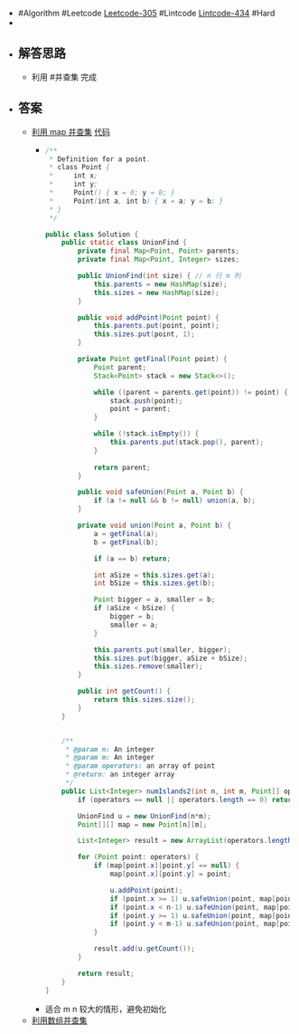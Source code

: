 - #Algorithm #Leetcode [Leetcode-305](https://leetcode-cn.com/problems/number-of-islands-ii/) #Lintcode [Lintcode-434](https://www.lintcode.com/problem/434/) #Hard
-
- ## 解答思路
	- 利用 #并查集 完成
- ## 答案
	- [利用 map 并查集](https://www.lintcode.com/submission/27797844/?action_type=1) [代码](https://github.com/singee-study/algorithm-java/blob/master/zuo-algorithm-2020/class15/Code03_NumberOfIslandsII.java)
		- ```java
		  /**
		   * Definition for a point.
		   * class Point {
		   *     int x;
		   *     int y;
		   *     Point() { x = 0; y = 0; }
		   *     Point(int a, int b) { x = a; y = b; }
		   * }
		   */
		  
		  public class Solution {
		      public static class UnionFind {
		          private final Map<Point, Point> parents;
		          private final Map<Point, Integer> sizes;
		  
		          public UnionFind(int size) { // n 行 m 列
		              this.parents = new HashMap(size);
		              this.sizes = new HashMap(size);
		          }
		  
		          public void addPoint(Point point) {
		              this.parents.put(point, point);
		              this.sizes.put(point, 1);
		          }
		  
		          private Point getFinal(Point point) {
		              Point parent;
		              Stack<Point> stack = new Stack<>();
		  
		              while ((parent = parents.get(point)) != point) {
		                  stack.push(point);
		                  point = parent;
		              }
		  
		              while (!stack.isEmpty()) {
		                  this.parents.put(stack.pop(), parent);
		              }
		              
		              return parent;
		          }
		  
		          public void safeUnion(Point a, Point b) {
		              if (a != null && b != null) union(a, b);
		          }
		  
		          private void union(Point a, Point b) {
		              a = getFinal(a);
		              b = getFinal(b);
		  
		              if (a == b) return;
		  
		              int aSize = this.sizes.get(a);
		              int bSize = this.sizes.get(b);
		  
		              Point bigger = a, smaller = b;
		              if (aSize < bSize) {
		                  bigger = b;
		                  smaller = a;
		              }
		  
		              this.parents.put(smaller, bigger);
		              this.sizes.put(bigger, aSize + bSize);
		              this.sizes.remove(smaller);
		          }
		  
		          public int getCount() {
		              return this.sizes.size();
		          }
		      }
		  
		  
		      /**
		       * @param n: An integer
		       * @param m: An integer
		       * @param operators: an array of point
		       * @return: an integer array
		       */
		      public List<Integer> numIslands2(int n, int m, Point[] operators) {
		          if (operators == null || operators.length == 0) return Collections.emptyList();
		  
		          UnionFind u = new UnionFind(n*m);
		          Point[][] map = new Point[n][m];
		  
		          List<Integer> result = new ArrayList(operators.length);
		  
		          for (Point point: operators) {
		              if (map[point.x][point.y] == null) {
		                  map[point.x][point.y] = point;
		  
		                  u.addPoint(point);
		                  if (point.x >= 1) u.safeUnion(point, map[point.x-1][point.y]);
		                  if (point.x < n-1) u.safeUnion(point, map[point.x+1][point.y]);
		                  if (point.y >= 1) u.safeUnion(point, map[point.x][point.y-1]);
		                  if (point.y < m-1) u.safeUnion(point, map[point.x][point.y+1]);
		              }           
		  
		              result.add(u.getCount());
		          }
		  
		          return result;
		      }
		  }
		  ```
		- 适合 m n 较大的情形，避免初始化
	- [利用数组并查集](https://github.com/algorithmzuo/algorithmbasic2020/blob/master/src/class15/Code03_NumberOfIslandsII.java)